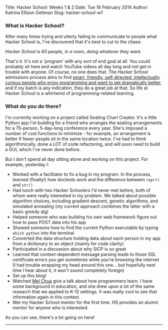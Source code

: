 Title: Hacker School: Weeks 1 & 2
Date: Tue 18 February 2014
Author: Katrina Ellison Geltman
Slug: hacker-school-w1

### What is Hacker School?

After many times trying and utterly failing to communicate to people what
Hacker School is, I've discovered that it's best to cut to the chase:

_Hacker School is 60 people, in a room, doing whatever they want._

That's it. It's not a 'program' with any sort of end goal at all. You could
probably sit here and watch YouTube videos all day long and not get in trouble
with anyone. Of course, no one does that. The Hacker School admissions process
aims to find [smart, friendly, self-directed, intellectually curious people
who enjoy programming and want to get dramatically
better](http://www.hackerschool.com/about#who-comes-to-hacker-school "Who
Comes to Hacker School?"), and if my batch is any indication, they do a great
job at that. So life at Hacker School is a whirlwind of programming-related
learning.

### What do you do there?

I'm currently working on a project called Seating Chart Creator. It's a little
Python app I'm building for a friend who arranges the seating arrangements for
a 75-person, 5-day-long conference every year. She's imposed a number of cost
functions to minimize - for example, an arrangement is better if fewer people
sit in the same location twice. I've had to think algorithmically, done a LOT
of code refactoring, and will soon need to build a GUI, which I've never done
before.

But I don't spend all day sitting alone and working on this project. For
example, yesterday I:

* Worked with a facilitator to fix a bug in my program. In the process, learned (finally!) how doctests work and the difference between `repr()` and `str()`
* Had lunch with two Hacker Schoolers I'd never met before, both of whom were really interested in my problem. We talked about possible algorithm choices, including gradient descent, genetic algorithms, and simulated annealing (my current approach combines the latter with a basic greedy alg)
* Helped someone who was building his own web framework figure out how to pass POST data into his app
* Showed someone how to find the current Python executable by typing `which python` into the terminal
* Converted the data structure holding data about each person in my app from a dictionary to an object (mainly for code clarity)
* Participated in a discussion about why SICP is so great
* Learned that context-dependent message parsing leads to those SSL certificate errors you get sometimes while you're browsing the internet (I had trouble wrapping my head around this one... but hopefully next time I hear about it, it won't sound completely foreign)
* Set up this blog!
* Watched [Mel Chua](http://melchua.com/ "Mel Chua") give a talk about how programmers learn. I have some background in education, and she drew upon a lot of the same research that we applied to K-12 settings. It was really cool to see that information again in this context.
* Met my Hacker School mentor for the first time. HS provides an alumni mentor for anyone who is interested.

As you can see, there's a lot going on here!

* * *